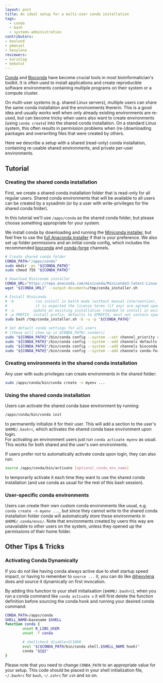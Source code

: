 ```yaml
---
layout: post
title: An ideal setup for a multi-user conda installation
tags:
  - conda
  - bash
  - systems-administration
contributors:
- boulund
- pmenzel
- hexylena
reviewers:
- karinlag
- bebatut
---
```


[Conda](https://docs.conda.io/projects/conda/en/stable/) and [Bioconda](https://bioconda.github.io/) have become crucial tools in most bioinformatician's toolkit. It is often used to install applications and create reproducible software environments containing multiple programs on their system or a compute cluster. 

On multi-user systems (e.g. shared Linux servers), multiple users can share the same conda installation and the environments thererin. This is a good idea and usually works well when only already existing environments are re-used, but can become tricky when users also want to create environments (using `conda create`) into the shared conda installation. On a standard Linux system, this often results in permission problems when (re-)downloading packages and overwriting files that were created by others.

Here we describe a setup with a shared (read-only) conda installation, containing re-usable shared environments, and private per-user environments.

## Tutorial

### Creating the shared conda installation

First, we create a shared conda installation folder that is read-only for all regular users. Shared conda environments that will be available to all users can be created by a sysadmin (or by a user with write-privileges for the shared conda folder). 

In this tutorial we'll use `/apps/conda` as the shared conda folder, but please choose something appropriate for your system.

We install conda by downloading and running the [Miniconda installer](https://repo.anaconda.com/miniconda/), but feel free to use the [full Anaconda installer](https://repo.anaconda.com/archive/) if that is your preference. We also set up folder permissions and an initial conda config, which includes the recommended [bioconda](https://bioconda.github.io/) and [conda-forge](https://conda-forge.org/) channels.

```bash
# Create shared conda folder
CONDA_PATH="/apps/conda"
sudo mkdir -pv "${CONDA_PATH}"
sudo chmod 755 "${CONDA_PATH}"

# Download Miniconda installer
CONDA_URL="https://repo.anaconda.com/miniconda/Miniconda3-latest-Linux-x86_64.sh"
wget "${CONDA_URL}" --output-document=/tmp/conda_installer.sh

# Install Miniconda
# -b          run install in batch mode (without manual intervention),
#             it is expected the license terms (if any) are agreed upon
# -u         update an existing installation (needed to install in existing dir)
# -p PREFIX  install prefix, defaults to $PREFIX, must not contain spaces.
sudo bash /tmp/conda_installer.sh -b -u -p "${CONDA_PATH}"

# Set default conda settings for all users
# (these will show up in $CONDA_PATH/.condarc)
sudo "${CONDA_PATH}"/bin/conda config --system --set channel_priority strict
sudo "${CONDA_PATH}"/bin/conda config --system --add channels defaults
sudo "${CONDA_PATH}"/bin/conda config --system --add channels bioconda
sudo "${CONDA_PATH}"/bin/conda config --system --add channels conda-forge
```


### Creating environments in the shared conda installation
Any user with sudo privileges can create environments in the shared folder:
```bash
sudo /apps/conda/bin/conda create -n myenv ...
```

### Using the shared conda installation
Users can activate the shared conda base environment by running:
```bash
/apps/conda/bin/conda init
```
to permanently initialize it for their user.
This will add a section to the user's `$HOME/.bashrc`, which activates the shared conda base environment upon login.  
For activating an environment users just run `conda activate myenv` as usual. This works for both shared and the user's own environments.

If users prefer not to automatically activate conda upon login, they can also run:
```bash
source /apps/conda/bin/activate [optional_conda_env_name]
```
to temporarily activate it each time they want to use the shared conda installation (and use conda as usual for the rest of this bash session).

### User-specific conda environments
Users can create their own custom conda environments like usual, e.g. `conda create -n myenv ...`, but since they cannot write to the shared conda installation folder conda will automatically store these environments in `$HOME/.conda/envs/`. Note that environments created by users this way are unavailable to other users on the system, unless they opened up the permissions of their home folder.


## Other Tips & Tricks

### Activating Conda Dynamically

If you do not like having conda always active due to shell startup speed impact, or having to remember to `source ...` it, you can do like [@hexylena](https://github.com/hexylena) does and source it dynamically on first invocation.

By adding this function to your shell initialisation (`$HOME/.bashrc`), when you run a conda command like `conda activate x` it will first delete the function definition before sourcing the conda hook and running your desired conda command:

```bash
CONDA_PATH=/apps/conda
SHELL_NAME=basename $SHELL
function conda {
        unset R_LIBS_USER
        unset -f conda

        # shellcheck disable=SC1090
        eval "$($CONDA_PATH/bin/conda shell.$SHELL_NAME hook)"
        conda "${@}"
}
```

Please note that you need to change `CONDA_PATH` to an appropriate value for your setup. This code should be placed in your shell initialization file, `~/.bashrc` for `bash`, `~/.zshrc` for `zsh` and so on.
